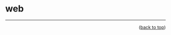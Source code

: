 <a name="topage"></a>

# web



----

<p align="right">(<a href="#topage">back to top</a>)</p>
<br/>
<br/>
